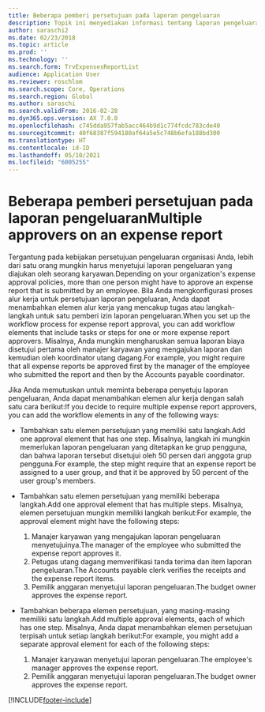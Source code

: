 ```yaml
---
title: Beberapa pemberi persetujuan pada laporan pengeluaran
description: Topik ini menyediakan informasi tentang laporan pengeluaran yang memerlukan persetujuan dari beberapa orang.
author: saraschi2
ms.date: 02/23/2018
ms.topic: article
ms.prod: ''
ms.technology: ''
ms.search.form: TrvExpensesReportList
audience: Application User
ms.reviewer: roschlom
ms.search.scope: Core, Operations
ms.search.region: Global
ms.author: saraschi
ms.search.validFrom: 2016-02-28
ms.dyn365.ops.version: AX 7.0.0
ms.openlocfilehash: c745dda957fab5acc464b9d1c774fcdc783cde40
ms.sourcegitcommit: 40f68387f594180af64a5e5c748b6efa188bd300
ms.translationtype: HT
ms.contentlocale: id-ID
ms.lasthandoff: 05/10/2021
ms.locfileid: "6005255"
---
```

# <a name="multiple-approvers-on-an-expense-report"></a><span data-ttu-id="8b3b3-103">Beberapa pemberi persetujuan pada laporan pengeluaran</span><span class="sxs-lookup"><span data-stu-id="8b3b3-103">Multiple approvers on an expense report</span></span>

<span data-ttu-id="8b3b3-104">Tergantung pada kebijakan persetujuan pengeluaran organisasi Anda, lebih dari satu orang mungkin harus menyetujui laporan pengeluaran yang diajukan oleh seorang karyawan.</span><span class="sxs-lookup"><span data-stu-id="8b3b3-104">Depending on your organization's expense approval policies, more than one person might have to approve an expense report that is submitted by an employee.</span></span> <span data-ttu-id="8b3b3-105">Bila Anda mengkonfigurasi proses alur kerja untuk persetujuan laporan pengeluaran, Anda dapat menambahkan elemen alur kerja yang mencakup tugas atau langkah-langkah untuk satu pemberi izin laporan pengeluaran.</span><span class="sxs-lookup"><span data-stu-id="8b3b3-105">When you set up the workflow process for expense report approval, you can add workflow elements that include tasks or steps for one or more expense report approvers.</span></span> <span data-ttu-id="8b3b3-106">Misalnya, Anda mungkin mengharuskan semua laporan biaya disetujui pertama oleh manajer karyawan yang mengajukan laporan dan kemudian oleh koordinator utang dagang.</span><span class="sxs-lookup"><span data-stu-id="8b3b3-106">For example, you might require that all expense reports be approved first by the manager of the employee who submitted the report and then by the Accounts payable coordinator.</span></span>

<span data-ttu-id="8b3b3-107">Jika Anda memutuskan untuk meminta beberapa penyetuju laporan pengeluaran, Anda dapat menambahkan elemen alur kerja dengan salah satu cara berikut:</span><span class="sxs-lookup"><span data-stu-id="8b3b3-107">If you decide to require multiple expense report approvers, you can add the workflow elements in any of the following ways:</span></span>

- <span data-ttu-id="8b3b3-108">Tambahkan satu elemen persetujuan yang memiliki satu langkah.</span><span class="sxs-lookup"><span data-stu-id="8b3b3-108">Add one approval element that has one step.</span></span> <span data-ttu-id="8b3b3-109">Misalnya, langkah ini mungkin memerlukan laporan pengeluaran yang ditetapkan ke grup pengguna, dan bahwa laporan tersebut disetujui oleh 50 persen dari anggota grup pengguna.</span><span class="sxs-lookup"><span data-stu-id="8b3b3-109">For example, the step might require that an expense report be assigned to a user group, and that it be approved by 50 percent of the user group's members.</span></span>
- <span data-ttu-id="8b3b3-110">Tambahkan satu elemen persetujuan yang memiliki beberapa langkah.</span><span class="sxs-lookup"><span data-stu-id="8b3b3-110">Add one approval element that has multiple steps.</span></span> <span data-ttu-id="8b3b3-111">Misalnya, elemen persetujuan mungkin memiliki langkah berikut:</span><span class="sxs-lookup"><span data-stu-id="8b3b3-111">For example, the approval element might have the following steps:</span></span>

    1. <span data-ttu-id="8b3b3-112">Manajer karyawan yang mengajukan laporan pengeluaran menyetujuinya.</span><span class="sxs-lookup"><span data-stu-id="8b3b3-112">The manager of the employee who submitted the expense report approves it.</span></span>
    2. <span data-ttu-id="8b3b3-113">Petugas utang dagang memverifikasi tanda terima dan item laporan pengeluaran.</span><span class="sxs-lookup"><span data-stu-id="8b3b3-113">The Accounts payable clerk verifies the receipts and the expense report items.</span></span>
    3. <span data-ttu-id="8b3b3-114">Pemilik anggaran menyetujui laporan pengeluaran.</span><span class="sxs-lookup"><span data-stu-id="8b3b3-114">The budget owner approves the expense report.</span></span>

- <span data-ttu-id="8b3b3-115">Tambahkan beberapa elemen persetujuan, yang masing-masing memiliki satu langkah.</span><span class="sxs-lookup"><span data-stu-id="8b3b3-115">Add multiple approval elements, each of which has one step.</span></span> <span data-ttu-id="8b3b3-116">Misalnya, Anda dapat menambahkan elemen persetujuan terpisah untuk setiap langkah berikut:</span><span class="sxs-lookup"><span data-stu-id="8b3b3-116">For example, you might add a separate approval element for each of the following steps:</span></span>

    1. <span data-ttu-id="8b3b3-117">Manajer karyawan menyetujui laporan pengeluaran.</span><span class="sxs-lookup"><span data-stu-id="8b3b3-117">The employee's manager approves the expense report.</span></span>
    2. <span data-ttu-id="8b3b3-118">Pemilik anggaran menyetujui laporan pengeluaran.</span><span class="sxs-lookup"><span data-stu-id="8b3b3-118">The budget owner approves the expense report.</span></span>


[!INCLUDE[footer-include](../includes/footer-banner.md)]